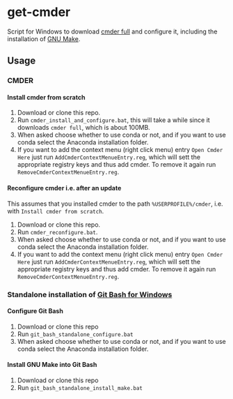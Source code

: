 # get-cmder

Script for Windows to download [cmder full](https://cmder.net/) and configure it,
including the installation of [GNU Make](https://www.gnu.org/software/make/).

## Usage

### CMDER

#### Install cmder from scratch

1. Download or clone this repo.
2. Run `cmder_install_and_configure.bat`, this will take a while since it downloads `cmder full`, which is about 100MB.
3. When asked choose whether to use conda or not, and if you want to use conda select the Anaconda installation folder.
4. If you want to add the context menu (right click menu) entry `Open Cmder Here` just run `AddCmderContextMenueEntry.reg`, which will sett the appropriate registry keys and thus add cmder. To remove it again run `RemoveCmderContextMenueEntry.reg`.

#### Reconfigure cmder i.e. after an update

This assumes that you installed cmder to the path `%USERPROFILE%/cmder`, i.e. with `Install cmder from scratch`.

1. Download or clone this repo.
2. Run `cmder_reconfigure.bat`.
3. When asked choose whether to use conda or not, and if you want to use conda select the Anaconda installation folder.
4. If you want to add the context menu (right click menu) entry `Open Cmder Here` just run `AddCmderContextMenueEntry.reg`, which will sett the appropriate registry keys and thus add cmder. To remove it again run `RemoveCmderContextMenueEntry.reg`.

### Standalone installation of [Git Bash for Windows](https://gitforwindows.org/)

#### Configure Git Bash

1. Download or clone this repo
2. Run `git_bash_standalone_configure.bat`
3. When asked choose whether to use conda or not, and if you want to use conda select the Anaconda installation folder.

#### Install GNU Make into Git Bash

1. Download or clone this repo
2. Run `git_bash_standalone_install_make.bat`
